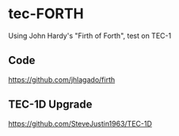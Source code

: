 # tec-FORTH

Using John Hardy's "Firth of Forth", test on TEC-1

## Code
https://github.com/jhlagado/firth

## TEC-1D Upgrade
https://github.com/SteveJustin1963/TEC-1D


